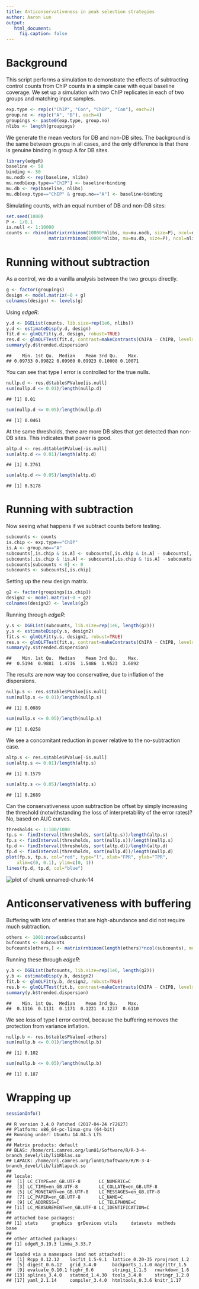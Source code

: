 ```yaml
---
title: Anticonservativeness in peak selection strategies
author: Aaron Lun
output: 
   html_document:
     fig.caption: false
---
```




# Background

This script performs a simulation to demonstrate the effects of subtracting control counts from ChIP counts in a simple case with equal baseline coverage.
We set up a simulation with two ChIP replicates in each of two groups and matching input samples.


```r
exp.type <- rep(c("ChIP", "Con", "ChIP", "Con"), each=2)
group.no <- rep(c("A", "B"), each=4)
groupings <- paste0(exp.type, group.no)
nlibs <- length(groupings)
```

We generate the mean vectors for DB and non-DB sites.
The background is the same between groups in all cases, and the only difference is that there is genuine binding in group A for DB sites.


```r
library(edgeR)
baseline <- 50
binding <- 50
mu.nodb <- rep(baseline, nlibs)
mu.nodb[exp.type=="ChIP"] <- baseline+binding
mu.db <- rep(baseline, nlibs)
mu.db[exp.type=="ChIP" & group.no=="A"] <- baseline+binding
```

Simulating counts, with an equal number of DB and non-DB sites:


```r
set.seed(1000)
P <- 1/0.1
is.null <- 1:10000
counts <- rbind(matrix(rnbinom(10000*nlibs, mu=mu.nodb, size=P), ncol=nlibs, byrow=TRUE),
                matrix(rnbinom(10000*nlibs, mu=mu.db, size=P), ncol=nlibs, byrow=TRUE))
```

# Running without subtraction

As a control, we do a vanilla analysis between the two groups directly.


```r
g <- factor(groupings)
design <- model.matrix(~0 + g)
colnames(design) <- levels(g)
```

Using _edgeR_:


```r
y.d <- DGEList(counts, lib.size=rep(1e6, nlibs))
y.d <- estimateDisp(y.d, design)
fit.d <- glmQLFit(y.d, design, robust=TRUE)
res.d <- glmQLFTest(fit.d, contrast=makeContrasts(ChIPA - ChIPB, levels=design))
summary(y.d$trended.dispersion)
```

```
##    Min. 1st Qu.  Median    Mean 3rd Qu.    Max. 
## 0.09733 0.09822 0.09960 0.09923 0.10008 0.10071
```

You can see that type I error is controlled for the true nulls.


```r
nullp.d <- res.d$table$PValue[is.null]
sum(nullp.d <= 0.01)/length(nullp.d) 
```

```
## [1] 0.01
```

```r
sum(nullp.d <= 0.05)/length(nullp.d)
```

```
## [1] 0.0461
```
    
At the same thresholds, there are more DB sites that get detected than non-DB sites.
This indicates that power is good.


```r
altp.d <- res.d$table$PValue[-is.null]
sum(altp.d <= 0.01)/length(altp.d)
```

```
## [1] 0.2761
```

```r
sum(altp.d <= 0.05)/length(altp.d)
```

```
## [1] 0.5178
```

# Running with subtraction

Now seeing what happens if we subtract counts before testing.


```r
subcounts <- counts
is.chip <- exp.type=="ChIP"
is.A <- group.no=="A"
subcounts[,is.chip & is.A] <- subcounts[,is.chip & is.A] - subcounts[,!is.chip & is.A]
subcounts[,is.chip & !is.A] <- subcounts[,is.chip & !is.A] - subcounts[,!is.chip & !is.A]
subcounts[subcounts < 0] <- 0
subcounts <- subcounts[,is.chip]
```

Setting up the new design matrix.


```r
g2 <- factor(groupings[is.chip])
design2 <- model.matrix(~0 + g2)
colnames(design2) <- levels(g2)
```

Running through _edgeR_:


```r
y.s <- DGEList(subcounts, lib.size=rep(1e6, length(g2)))
y.s <- estimateDisp(y.s, design2)
fit.s <- glmQLFit(y.s, design2, robust=TRUE)
res.s <- glmQLFTest(fit.s, contrast=makeContrasts(ChIPA - ChIPB, levels=design2))
summary(y.s$trended.dispersion)
```

```
##    Min. 1st Qu.  Median    Mean 3rd Qu.    Max. 
##  0.5194  0.9881  1.4736  1.5486  1.9523  3.6892
```

The results are now way too conservative, due to inflation of the dispersions.


```r
nullp.s <- res.s$table$PValue[is.null]
sum(nullp.s <= 0.01)/length(nullp.s) 
```

```
## [1] 0.0089
```

```r
sum(nullp.s <= 0.05)/length(nullp.s)
```

```
## [1] 0.0258
```

We see a concomitant reduction in power relative to the no-subtraction case.


```r
altp.s <- res.s$table$PValue[-is.null]
sum(altp.s <= 0.01)/length(altp.s)
```

```
## [1] 0.1579
```

```r
sum(altp.s <= 0.05)/length(altp.s)
```

```
## [1] 0.2689
```

Can the conservativeness upon subtraction be offset by simply increasing the threshold (notwithstanding the loss of interpretability of the error rates)?
No, based on AUC curves.


```r
thresholds <- 1:100/1000
tp.s <- findInterval(thresholds, sort(altp.s))/length(altp.s)
fp.s <- findInterval(thresholds, sort(nullp.s))/length(nullp.s)
tp.d <- findInterval(thresholds, sort(altp.d))/length(altp.d)
fp.d <- findInterval(thresholds, sort(nullp.d))/length(nullp.d)
plot(fp.s, tp.s, col="red", type="l", xlab="FPR", ylab="TPR", 
    xlim=c(0, 0.1), ylim=c(0, 1))
lines(fp.d, tp.d, col="blue")
```

![plot of chunk unnamed-chunk-14](figures-subtract/unnamed-chunk-14-1.png)

# Anticonservativeness with buffering

Buffering with lots of entries that are high-abundance and did not require much subtraction.


```r
others <- 1001:nrow(subcounts)
bufcounts <- subcounts
bufcounts[others,] <- matrix(rnbinom(length(others)*ncol(subcounts), mu=binding, size=P), length(others))
```

Running these through _edgeR_:


```r
y.b <- DGEList(bufcounts, lib.size=rep(1e6, length(g2)))
y.b <- estimateDisp(y.b, design2)
fit.b <- glmQLFit(y.b, design2, robust=TRUE)
res.b <- glmQLFTest(fit.b, contrast=makeContrasts(ChIPA - ChIPB, levels=design2))
summary(y.b$trended.dispersion)
```

```
##    Min. 1st Qu.  Median    Mean 3rd Qu.    Max. 
##  0.1116  0.1131  0.1171  0.1221  0.1237  0.6110
```

We see loss of type I error control, because the buffering removes the protection from variance inflation.


```r
nullp.b <- res.b$table$PValue[-others]
sum(nullp.b <= 0.01)/length(nullp.b) 
```

```
## [1] 0.102
```

```r
sum(nullp.b <= 0.05)/length(nullp.b)
```

```
## [1] 0.187
```

# Wrapping up


```r
sessionInfo()
```

```
## R version 3.4.0 Patched (2017-04-24 r72627)
## Platform: x86_64-pc-linux-gnu (64-bit)
## Running under: Ubuntu 14.04.5 LTS
## 
## Matrix products: default
## BLAS: /home/cri.camres.org/lun01/Software/R/R-3-4-branch_devel/lib/libRblas.so
## LAPACK: /home/cri.camres.org/lun01/Software/R/R-3-4-branch_devel/lib/libRlapack.so
## 
## locale:
##  [1] LC_CTYPE=en_GB.UTF-8       LC_NUMERIC=C              
##  [3] LC_TIME=en_GB.UTF-8        LC_COLLATE=en_GB.UTF-8    
##  [5] LC_MONETARY=en_GB.UTF-8    LC_MESSAGES=en_GB.UTF-8   
##  [7] LC_PAPER=en_GB.UTF-8       LC_NAME=C                 
##  [9] LC_ADDRESS=C               LC_TELEPHONE=C            
## [11] LC_MEASUREMENT=en_GB.UTF-8 LC_IDENTIFICATION=C       
## 
## attached base packages:
## [1] stats     graphics  grDevices utils     datasets  methods   base     
## 
## other attached packages:
## [1] edgeR_3.19.3 limma_3.33.7
## 
## loaded via a namespace (and not attached):
##  [1] Rcpp_0.12.12    locfit_1.5-9.1  lattice_0.20-35 rprojroot_1.2  
##  [5] digest_0.6.12   grid_3.4.0      backports_1.1.0 magrittr_1.5   
##  [9] evaluate_0.10.1 highr_0.6       stringi_1.1.5   rmarkdown_1.6  
## [13] splines_3.4.0   statmod_1.4.30  tools_3.4.0     stringr_1.2.0  
## [17] yaml_2.1.14     compiler_3.4.0  htmltools_0.3.6 knitr_1.17
```
